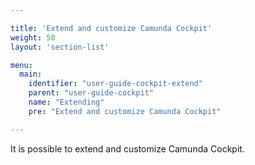 ```yaml
---

title: 'Extend and customize Camunda Cockpit'
weight: 50
layout: 'section-list'

menu:
  main:
    identifier: "user-guide-cockpit-extend"
    parent: "user-guide-cockpit"
    name: "Extending"
    pre: "Extend and customize Camunda Cockpit"

---
```


It is possible to extend and customize Camunda Cockpit.
